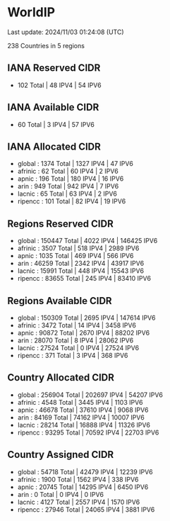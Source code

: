 # WorldIP

Last update: 2024/11/03 01:24:08 (UTC)

238 Countries in 5 regions

## IANA Reserved CIDR

- 102 Total | 48 IPV4 | 54 IPV6

## IANA Available CIDR

- 60 Total | 3 IPV4 | 57 IPV6

## IANA Allocated CIDR

- global : 1374 Total | 1327 IPV4 | 47 IPV6
- afrinic : 62 Total | 60 IPV4 | 2 IPV6
- apnic : 196 Total | 180 IPV4 | 16 IPV6
- arin : 949 Total | 942 IPV4 | 7 IPV6
- lacnic : 65 Total | 63 IPV4 | 2 IPV6
- ripencc : 101 Total | 82 IPV4 | 19 IPV6

## Regions Reserved CIDR

- global : 150447 Total | 4022 IPV4 | 146425 IPV6
- afrinic : 3507 Total | 518 IPV4 | 2989 IPV6
- apnic : 1035 Total | 469 IPV4 | 566 IPV6
- arin : 46259 Total | 2342 IPV4 | 43917 IPV6
- lacnic : 15991 Total | 448 IPV4 | 15543 IPV6
- ripencc : 83655 Total | 245 IPV4 | 83410 IPV6

## Regions Available CIDR

- global : 150309 Total | 2695 IPV4 | 147614 IPV6
- afrinic : 3472 Total | 14 IPV4 | 3458 IPV6
- apnic : 90872 Total | 2670 IPV4 | 88202 IPV6
- arin : 28070 Total | 8 IPV4 | 28062 IPV6
- lacnic : 27524 Total | 0 IPV4 | 27524 IPV6
- ripencc : 371 Total | 3 IPV4 | 368 IPV6

## Country Allocated CIDR

- global : 256904 Total | 202697 IPV4 | 54207 IPV6
- afrinic : 4548 Total | 3445 IPV4 | 1103 IPV6
- apnic : 46678 Total | 37610 IPV4 | 9068 IPV6
- arin : 84169 Total | 74162 IPV4 | 10007 IPV6
- lacnic : 28214 Total | 16888 IPV4 | 11326 IPV6
- ripencc : 93295 Total | 70592 IPV4 | 22703 IPV6

## Country Assigned CIDR

- global : 54718 Total | 42479 IPV4 | 12239 IPV6
- afrinic : 1900 Total | 1562 IPV4 | 338 IPV6
- apnic : 20745 Total | 14295 IPV4 | 6450 IPV6
- arin : 0 Total | 0 IPV4 | 0 IPV6
- lacnic : 4127 Total | 2557 IPV4 | 1570 IPV6
- ripencc : 27946 Total | 24065 IPV4 | 3881 IPV6
